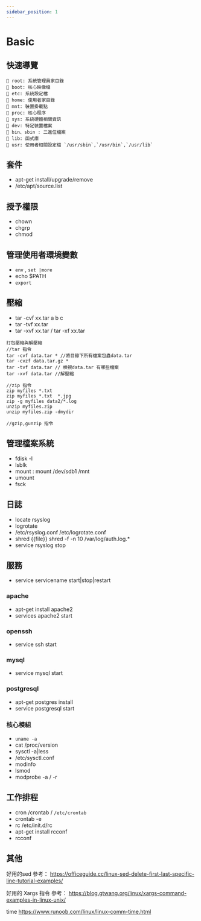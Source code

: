 ```yaml
---
sidebar_position: 1
---
```

# Basic
## 快速導覽
```
📁 root: 系統管理員家目錄
📁 boot: 核心映像檔
📁 etc: 系統設定檔
📁 home: 使用者家目錄
📁 mnt: 裝置掛載點
📁 proc: 核心程序
📁 sys: 系統硬體相關資訊
📁 dev: 特定裝置檔案
📁 bin、sbin : 二進位檔案
📁 lib: 函式庫
📁 usr: 使用者相關設定檔 `/usr/sbin`,`/usr/bin`,`/usr/lib`
```

<!-- aircrack-ng 無線破解工具 -->

## 套件
- apt-get install/upgrade/remove
- /etc/apt/source.list

## 授予權限
- chown
- chgrp
- chmod

## 管理使用者環境變數
- `env` , `set |more`
- echo $PATH
- `export`



## 壓縮
- tar -cvf xx.tar a b c
- tar -tvf xx.tar
- tar -xvf xx.tar / tar -xf xx.tar
```
打包壓縮與解壓縮
//tar 指令
tar -cvf data.tar * //將目錄下所有檔案包蟲data.tar
tar -cvzf data.tar.gz *
tar -tvf data.tar // 檢視data.tar 有哪些檔案
tar -xvf data.tar //解壓縮

//zip 指令
zip myfiles *.txt
zip myfiles *.txt  *.jpg
zip -g myfiles data2/*.log
unzip myfiles.zip
unzip myfiles.zip -dmydir

//gzip,gunzip 指令
```

## 管理檔案系統
- fdisk -l
- lsblk
- mount : mount /dev/sdb1 /mnt
- umount
- fsck

## 日誌
- locate rsyslog
- logrotate
- /etc/rsyslog.conf /etc/logrotate.conf
- shred {{file}} shred -f -n 10 /var/log/auth.log.*
- service rsyslog stop

## 服務
- service servicename start|stop|restart

### apache
- apt-get install apache2
- services apache2 start

### openssh
- service ssh start

### mysql
- service mysql start

### postgresql
- apt-get postgres install
- service postgresql start

### 核心模組
- `uname -a`
- cat /proc/version
- sysctl -a|less
- /etc/sysctl.conf
- modinfo
- lsmod
- modprobe -a / -r

## 工作排程
- cron /crontab / `/etc/crontab`
- crontab -e
- rc /etc/init.d/rc
- apt-get install rcconf
- rcconf

## 其他

好用的sed
參考： https://officeguide.cc/linux-sed-delete-first-last-specific-line-tutorial-examples/

好用的 Xargs 指令
參考： https://blog.gtwang.org/linux/xargs-command-examples-in-linux-unix/

time
https://www.runoob.com/linux/linux-comm-time.html
